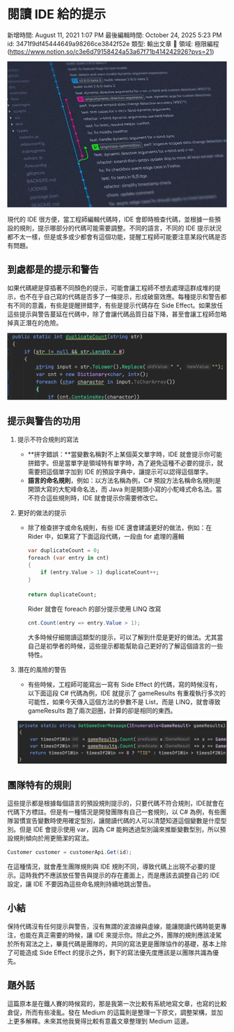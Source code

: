 # 閱讀 IDE 給的提示

新增時間: August 11, 2021 1:07 PM
最後編輯時間: October 24, 2025 5:23 PM
id: 3471f9df45444649a98266ce3842f52e
類型: 輸出文章
🧩 領域: 極限編程 (https://www.notion.so/c3e6d79158424a53a67f71b414242926?pvs=21)

![image.png](%E9%96%B1%E8%AE%80%20IDE%20%E7%B5%A6%E7%9A%84%E6%8F%90%E7%A4%BA/image.png)

現代的 IDE 很方便，當工程師編輯代碼時，IDE 會即時檢查代碼，並根據一些預設的規則，提示哪部分的代碼可能需要調整。不同的語言，不同的 IDE 提示狀況都不太一樣，但是或多或少都會有這個功能，提醒工程師可能要注意某段代碼是否有問題。

## 到處都是的提示和警告

如果代碼總是穿插著不同顏色的提示，可能會讓工程師不想去處理這群成堆的提示，也不在乎自己寫的代碼是否多了一條提示，形成破窗效應。每種提示和警告都有不同的意義，有些是提醒拼錯字，有些是提示代碼存在 Side Effect。如果放任這些提示與警告蔓延在代碼中，除了會讓代碼品質日益下降，甚至會讓工程師忽略掉真正潛在的危險。

![](%E9%96%B1%E8%AE%80%20IDE%20%E7%B5%A6%E7%9A%84%E6%8F%90%E7%A4%BA/sqknRNu.png)

## 提示與警告的功用

1. 提示不符合規則的寫法
    - **拼字錯誤：**當變數名稱對不上某個英文單字時，IDE 就會提示你可能拼錯字。但是當單字是領域特有單字時，為了避免這種不必要的提示，就需要把這個單字加到 IDE 的預設字典中，讓提示可以認得這個單字。
    - **語言的命名規則**，例如：以方法名稱為例，C# 預設方法名稱命名規則是開頭大寫的大駝峰命名法，而 Java 則是開頭小寫的小駝峰式命名法。當不符合這些規則時，IDE 就會提示你需要修改它。
2. 更好的做法的提示
    - 除了檢查拼字或命名規則，有些 IDE 還會建議更好的做法，例如：在 Rider 中，如果寫了下面這段代碼，一段由 for 處理的邏輯
        
        ```dart
        var duplicateCount = 0;
        foreach (var entry in cnt)
        {
            if (entry.Value > 1) duplicateCount++;
        }
        
        return duplicateCount;
        ```
        
        Rider 就會在 foreach 的部分提示使用 LINQ 改寫
        
        ```csharp
        cnt.Count(entry => entry.Value > 1);
        ```
        
        大多時候仔細閱讀這類型的提示，可以了解到什麼是更好的做法。尤其當自己是初學者的時候，這些提示都能幫助自己更好的了解這個語言的一些特性。
        
3. 潛在的風險的警告
    - 有些時候，工程師可能寫出一寫有 Side Effect 的代碼，寫的時候沒有，以下面這段 C# 代碼為例，IDE 就提示了 gameResults 有重複執行多次的可能性，如果今天傳入這個方法的參數不是 List，而是 LINQ，就會導致 gameResults 跑了兩次迴圈，計算的卻是相同的東西。
    
    ![](%E9%96%B1%E8%AE%80%20IDE%20%E7%B5%A6%E7%9A%84%E6%8F%90%E7%A4%BA/CrCrOw8.png)
    

## **團隊特有的規則**

這些提示都是根據每個語言的預設規則提示的，只要代碼不符合規則，IDE就會在代碼下方標註。但是有一種情況是開發團隊有自己一套規則，以 C# 為例，有些團隊習慣宣告變數時使用確定型別，讓閱讀代碼的人可以清楚知道這個變數是什麼型別。但是 IDE 會提示使用 var，因為 C# 能夠透過型別論來推斷變數型別，所以預設規則傾向於用更簡潔的寫法。

```csharp
Customer customer = customerApi.Get(id);
```

在這種情況，就會產生團隊規則與 IDE 規則不同，導致代碼上出現不必要的提示。這時我們不應該放任警告與提示的存在畫面上，而是應該去調整自己的 IDE 設定，讓 IDE 不要因為這些命名規則持續地跳出警告。

## 小結

保持代碼沒有任何提示與警告，沒有無謂的波浪線與虛線，能讓閱讀代碼時能更專注，也能在真正需要的時候，讓 IDE 來提示你。除此之外，團隊的規則應該凌駕於所有寫法之上，畢竟代碼是團隊的，共同的寫法更是團隊協作的基礎，基本上除了可能造成 Side Effect 的提示之外，剩下的寫法優先度應該是以團隊共識為優先。

## 題外話

這篇原本是在鐵人賽的時候寫的，那是我第一次比較有系統地寫文章，也寫的比較倉促，所而有些凌亂。發在 Medium 的這篇則是整理一下原文，調整架構，並加上更多解釋。未來其他我覺得比較有意義文章整理到 Medium 這邊。